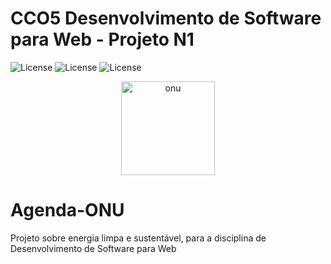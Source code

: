# CCO5  Desenvolvimento de Software para Web - Projeto N1
![License](https://img.shields.io/badge/Code%20License-MIT-green.svg)
![License](https://img.shields.io/badge/-learning-red.svg)
![License](https://img.shields.io/badge/UNIFG-blue.svg)

<p align="center">
  <img alt="onu" src="assets/logo.svg" width="150px">
</p>

# Agenda-ONU
Projeto sobre energia limpa e sustentável, para a disciplina de Desenvolvimento de Software para Web
